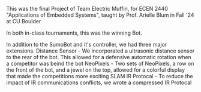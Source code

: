 This was the final Project of Team Electric Muffin, for ECEN 2440 "Applications of Embedded Systems", taught by Prof. Arielle Blum in Fall '24 at CU Boulder

In both in-class tournaments, this was the winning Bot.

In addition to the SumoBot and it's controller, we had three major extensions.
Distance Sensor - We incorporated a ultrasonic distance sensor to the rear of the bot. This allowed for a defensive automatic rotation when a competitor was beind the bot
NeoPixels - Two sets of NeoPixels, a row on the front of the bot, and a jewel on the top, allowed for a colorful display that made the competitions more exciting
SLAM IR Protocal - To reduce the impact of IR communications conflicts, we wrote a compressed IR Protocal
